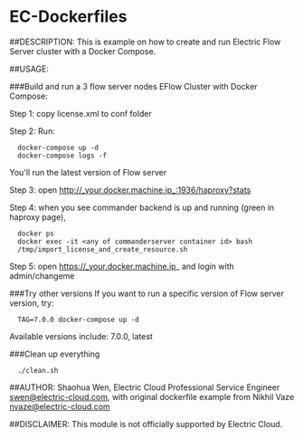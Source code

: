 # EC-Dockerfiles
##DESCRIPTION:
This is example on how to create and run Electric Flow Server cluster with a  Docker Compose.

##USAGE:

###Build and run a 3 flow server nodes EFlow Cluster with Docker Compose:

Step 1: copy license.xml to conf folder

Step 2: Run:

```
  docker-compose up -d
  docker-compose logs -f
```
You'll run the latest version of Flow server

Step 3: open http://_your.docker.machine.ip_:1936/haproxy?stats

Step 4: when you see commander backend is up and running (green in haproxy page), 
```
  docker ps
  docker exec -it <any of commanderserver container id> bash
  /tmp/import_license_and_create_resource.sh
```

Step 5: open https://_your.docker.machine.ip_ and login with admin/changeme

###Try other versions
If you want to run a specific version of Flow server version, try:
```
  TAG=7.0.0 docker-compose up -d
```

Available versions include: 7.0.0, latest

###Clean up everything
```
  ./clean.sh
```

##AUTHOR:
Shaohua Wen, Electric Cloud Professional Service Engineer swen@electric-cloud.com, with original dockerfile example from Nikhil Vaze <nvaze@electric-cloud.com>


##DISCLAIMER:
This module is not officially supported by Electric Cloud.
